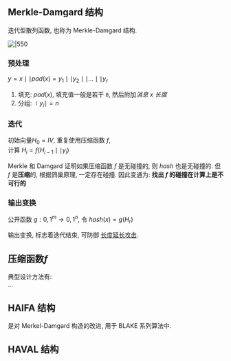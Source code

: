 ## Merkle-Damgard 结构

迭代型散列函数, 也称为 Merkle-Damgard 结构.

![|550](attach/密码学_迭代型散列函数.png)

### 预处理


$y=x\mid\mid pad(x)=y_{1}\mid\mid y_{2}\mid\mid\dots\mid\mid y_{r}$

1. 填充: $pad(x)$, 填充值一般是若干 `0`, 然后附加*消息 x 长度*
2. 分组: $\mid y_{i}\mid =n$

### 迭代

初始向量$H_{0}=IV$, 重复使用压缩函数 $f$,   
计算 $H_{i}=f(H_{i-1}\mid\mid y_{i})$

Merkle 和 Damgard 证明如果压缩函数 $f$ 是无碰撞的, 则 $hash$ 也是无碰撞的.  但 $f$ 是**压缩**的, 根据鸽巢原理, 一定存在碰撞. 因此变通为: **找出 $f$ 的碰撞在计算上是不可行的**

### 输出变换

公开函数 $g: {0,1}^{m}\rightarrow{0,1}^{n}$, 令 $hash(x)=g(H_{r})$

输出变换, 标志着迭代结束, 可防御 [长度延长攻击](Security/密码学/消息摘要/MD%20迭代结构/长度延长攻击.md).

## 压缩函数$f$

典型设计方法有:  
...

## HAIFA 结构

是对 Merkel-Damgard 构造的改进, 用于 BLAKE 系列算法中.

## HAVAL 结构